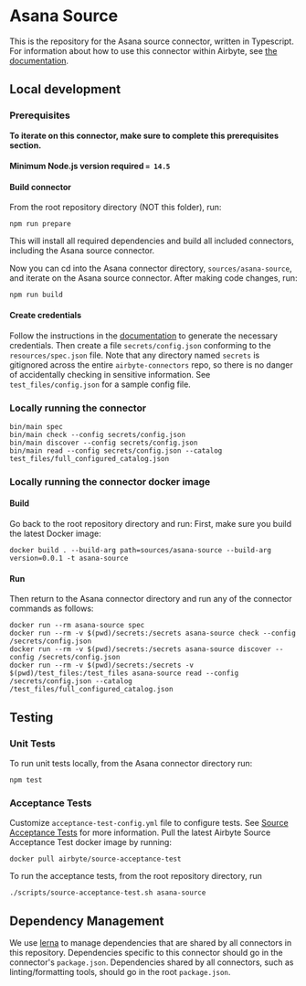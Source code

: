 # Asana Source

This is the repository for the Asana source connector, written in Typescript.
For information about how to use this connector within Airbyte, see [the
documentation](https://docs.airbyte.io/integrations/sources/asana).

## Local development

### Prerequisites

**To iterate on this connector, make sure to complete this prerequisites
section.**

#### Minimum Node.js version required `= 14.5`

#### Build connector

From the root repository directory (NOT this folder), run:

```
npm run prepare
```

This will install all required dependencies and build all included connectors,
including the Asana source connector.

Now you can cd into the Asana connector directory, `sources/asana-source`,
and iterate on the Asana source connector. After making code changes, run:

```
npm run build
```

#### Create credentials

Follow the instructions in the
[documentation](https://docs.airbyte.io/integrations/sources/asana) to
generate the necessary credentials. Then create a file `secrets/config.json`
conforming to the `resources/spec.json` file. Note that any directory named
`secrets` is gitignored across the entire `airbyte-connectors` repo, so there is
no danger of accidentally checking in sensitive information. See
`test_files/config.json` for a sample config file.

### Locally running the connector

```
bin/main spec
bin/main check --config secrets/config.json
bin/main discover --config secrets/config.json
bin/main read --config secrets/config.json --catalog test_files/full_configured_catalog.json
```

### Locally running the connector docker image

#### Build

Go back to the root repository directory and run:
First, make sure you build the latest Docker image:

```
docker build . --build-arg path=sources/asana-source --build-arg version=0.0.1 -t asana-source
```

#### Run

Then return to the Asana connector directory and run any of the connector
commands as follows:

```
docker run --rm asana-source spec
docker run --rm -v $(pwd)/secrets:/secrets asana-source check --config /secrets/config.json
docker run --rm -v $(pwd)/secrets:/secrets asana-source discover --config /secrets/config.json
docker run --rm -v $(pwd)/secrets:/secrets -v $(pwd)/test_files:/test_files asana-source read --config /secrets/config.json --catalog /test_files/full_configured_catalog.json
```

## Testing

### Unit Tests

To run unit tests locally, from the Asana connector directory run:

```
npm test
```

### Acceptance Tests

Customize `acceptance-test-config.yml` file to configure tests. See [Source
Acceptance
Tests](https://docs.airbyte.io/connector-development/testing-connectors/source-acceptance-tests-reference)
for more information.
Pull the latest Airbyte Source Acceptance Test docker image by running:

```
docker pull airbyte/source-acceptance-test
```

To run the acceptance tests, from the root repository directory, run

```
./scripts/source-acceptance-test.sh asana-source
```

## Dependency Management

We use [lerna](https://lerna.js.org/) to manage dependencies that are shared by
all connectors in this repository. Dependencies specific to this connector
should go in the connector's `package.json`. Dependencies shared by all
connectors, such as linting/formatting tools, should go in the root
`package.json`.
